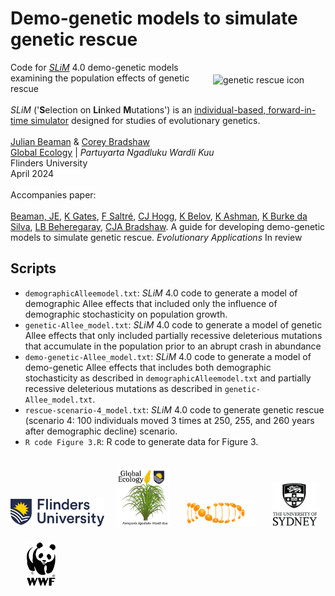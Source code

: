 # Demo-genetic models to simulate genetic rescue
<img align="right" src="www/GRiconTransp.png" alt="genetic rescue icon" width="180" style="margin-top: 20px">
Code for <a href="http://www.messerlab.org/slim"><em>SLiM</em></a> 4.0 demo-genetic models examining the population effects of genetic rescue <br>
<br>
<em>SLiM</em> ('<strong>S</strong>election on <strong>Li</strong>nked <strong>M</strong>utations') is an <a href="http://doi.org/10.1086/723601">individual-based, forward-in-time simulator</a> designed for studies of evolutionary genetics. <br>
<br>
<a href=mailto:julian.beaman@flinders.edu.au>Julian Beaman</a> & <a href=mailto:corey.bradshaw@flinders.edu.au>Corey Bradshaw</a> <br>
<a href="https://globalecologyflinders.com/">Global Ecology</a> | <em>Partuyarta Ngadluku Wardli Kuu</em> <br>
Flinders University <br>
April 2024 <br>
<br>
Accompanies paper:<br>
<br>
<a href="https://www.flinders.edu.au/people/julian.beaman">Beaman, JE</a>, <a href="https://molecularecology.flinders.edu.au/molecular-ecology-lab/people/postdoctoral-fellows/dr-katie-gates-2/">K Gates</a>, <a href="https://www.flinders.edu.au/people/frederik.saltre">F Saltré</a>, <a href="https://www.sydney.edu.au/science/about/our-people/academic-staff/carolyn-hogg.html">CJ Hogg</a>, <a href="https://www.sydney.edu.au/science/about/our-people/academic-staff/kathy-belov.html">K Belov</a>, <a href="https://scholar.google.com/citations?user=2xF8xocAAAAJ&hl=en">K Ashman</a>, <a href="https://www.flinders.edu.au/people/karen.burkedasilva">K Burke da Silva</a>, <a href="https://www.flinders.edu.au/people/luciano.beheregaray">LB Beheregaray</a>, <a href="https://www.flinders.edu.au/people/corey.bradshaw">CJA Bradshaw</a>. A guide for developing demo-genetic models to simulate genetic rescue. <em>Evolutionary Applications</em> In review

## Scripts
- <code>demographicAlleemodel.txt</code>: <em>SLiM</em> 4.0 code to generate a model of demographic Allee effects that included only the influence of demographic stochasticity on population growth.
- <code>genetic-Allee_model.txt</code>: <em>SLiM</em> 4.0 code to generate a model of genetic Allee effects that only included partially recessive deleterious mutations that accumulate in the population prior to an abrupt crash in abundance
- <code>demo-genetic-Allee_model.txt</code>: <em>SLiM</em> 4.0 code to generate a model of demo-genetic Allee effects that includes both demographic stochasticity as described in <code>demographicAlleemodel.txt</code> and partially recessive deleterious mutations as described in <code>genetic-Allee_model.txt</code>.
- <code>rescue-scenario-4_model.txt</code>: <em>SLiM</em> 4.0 code to generate genetic rescue (scenario 4: 100 individuals moved 3 times at 250, 255, and 260 years after demographic decline) scenario.
- <code>R code Figure 3.R</code>: R code to generate data for Figure 3.

<p><a href="https://www.flinders.edu.au"><img align="bottom-left" src="www/Flinders_University_Logo_Horizontal_RGB_Master.png" alt="Flinders University" width="150" style="margin-top: 20px"></a> &nbsp; &nbsp; <a href="https://globalecologyflinders.com"><img align="bottom-left" src="www/GEL Logo Kaurna New Transp.png" alt="GEL" width="85" style="margin-top: 20px"></a> &nbsp; &nbsp; &nbsp; <a href="https://molecularecology.flinders.edu.au/"><img align="bottom-left" src="www/MELlogo.png" alt="MELFU logo" width="110" style="margin-top: 20px"></a> &nbsp; &nbsp; &nbsp; <a href="https://wildlife-genomics.sydney.edu.au/"><img align="bottom-left" src="www/USydlogo.png" alt="USyd logo" width="70" style="margin-top: 20px"></a> &nbsp; &nbsp; &nbsp; &nbsp; <a href="https://wwf.org.au/"><img align="bottom-left" src="www/WWFlogo.webp" alt="WWF logo" width="50" style="margin-top: 20px"></a>
